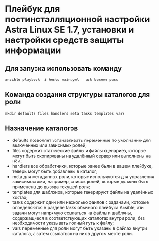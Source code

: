 # Плейбук для постинсталляционной настройки Astra Linux SE 1.7, установки и настройки средств защиты информации

## Для запуска использовать команду

```
ansible-playbook -i hosts main.yml --ask-become-pass
```

## Команда создания структуры каталогов для роли

```
mkdir defaults files handlers meta tasks templates vars
```

## Назначение каталогов

- defaults позволяет устанавливать переменные по умолчанию для включенных или зависимых ролей;
- files содержит статические файлы и файлы сценариев, которые могут быть скопированы на удалённый сервер или выполнены на нём;
- handlers все обработчики, которые ранее были в вашем плейбуке, теперь могут быть добавлены в каталог;
- meta для метаданных роли, которые используются для управления зависимостями, например, список ролей, которые должны быть применены до вызова текущей роли;
- templates для шаблонов, которые генерируют файлы на удалённых хостах;
- tasks содержит один или несколько файлов с задачами, которые определяются в разделе tasks обычного плейбука Ansible, эти задачи могут напрямую ссылаться на файлы и шаблоны, содержащиеся в соответствующих каталогах внутри роли, без необходимости указывать полный путь к файлу;
- vars переменные для роли могут быть указаны в файлах внутри каталога, а затем ссылаться на них в другом месте роли.
